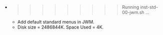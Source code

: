 * >>>>>>>>> Running inst-std-00-jwm.sh ...
  * Add default standard menus in JWM.
  * Disk size = 2486844K. Space Used = 4K.
